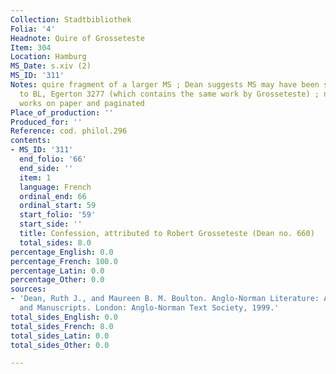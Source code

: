 ```yaml
---
Collection: Stadtbibliothek
Folia: '4'
Headnote: Quire of Grosseteste
Item: 304
Location: Hamburg
MS_Date: s.xiv (2)
MS_ID: '311'
Notes: quire fragment of a larger MS ; Dean suggests MS may have been similar in nature
  to BL, Egerton 3277 (which contains the same work by Grosseteste) ; now bound with
  works on paper and paginated
Place_of_production: ''
Produced_for: ''
Reference: cod. philol.296
contents:
- MS_ID: '311'
  end_folio: '66'
  end_side: ''
  item: 1
  language: French
  ordinal_end: 66
  ordinal_start: 59
  start_folio: '59'
  start_side: ''
  title: Confession, attributed to Robert Grosseteste (Dean no. 660)
  total_sides: 8.0
percentage_English: 0.0
percentage_French: 100.0
percentage_Latin: 0.0
percentage_Other: 0.0
sources:
- 'Dean, Ruth J., and Maureen B. M. Boulton. Anglo-Norman Literature: A Guide to Texts
  and Manuscripts. London: Anglo-Norman Text Society, 1999.'
total_sides_English: 0.0
total_sides_French: 8.0
total_sides_Latin: 0.0
total_sides_Other: 0.0

---
```

